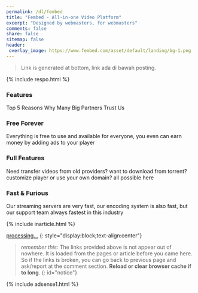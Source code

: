 ```yaml
---
permalink: /dl/fembed
title: "Fembed - All-in-one Video Platform"
excerpt: "Designed by webmasters, for webmasters"
comments: false
share: false
sitemap: false
header:
 overlay_image: https://www.fembed.com/asset/default/landing/bg-1.png
---
```

> Link is generated at bottom, link ada di bawah posting.

{% include respo.html %}

### Features

Top 5 Reasons Why Many Big Partners Trust Us

### Free Forever

Everything is free to use and available for everyone, you even can earn money by adding ads to your player

### Full Features

Need transfer videos from old providers? want to download from torrent? customize player or use your own domain? all possible here

### Fast & Furious

Our streaming servers are very fast, our encoding system is also fast, but our support team always fastest in this industry

{% include inarticle.html %}

<a href="" id="fembed" class="btn btn--primary btn--large" rel="external noindex nofollow noreferer noopener">processing...</a>
{: style="display:block;text-align:center"}

<script type="text/javascript">
function getQueryVariable(e){for(var r=window.location.search.substring(1),t=r.split("&"),n=0;n<t.length;n++){var a=t[n].split("=");if(a[0]==e)return a[1]}return!1}window.onload=function(){var klik=s="Get on fembed.com",e=getQueryVariable("cde"),x="https://www.fembed.com";document.getElementById("fembed").innerHTML=s,document.getElementById("fembed").href=x+"/"+f+"/"+e;document.getElementById("notice").innerHTML="Your link now ready, click <b>"+s+"</b> button above!"};
</script>

> _remember this:_ The links provided above is not appear out of nowhere. It is loaded from the pages or article before you came here. So if the links is broken, you can go back to previous page and ask/report at the comment section. **Reload or clear browser cache if to long**.
{: id="notice"}

{% include adsense1.html %}
